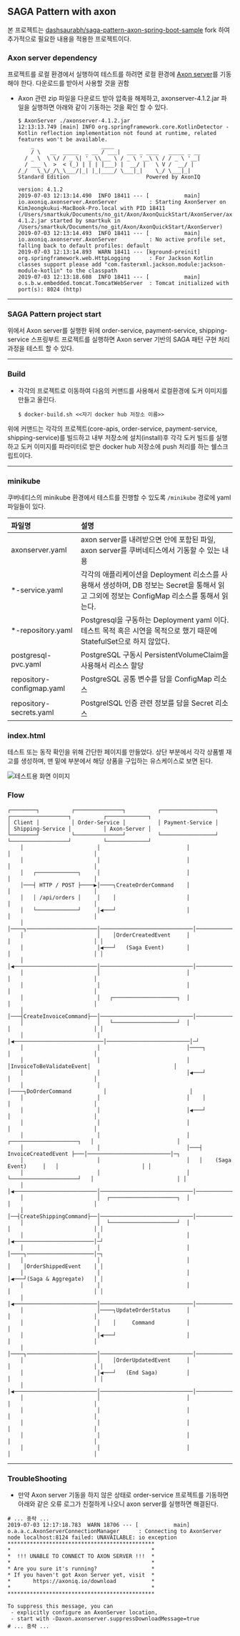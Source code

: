 
## SAGA Pattern with axon

본 프로젝트는 [dashsaurabh/saga-pattern-axon-spring-boot-sample] fork 하여 추가적으로 필요한 내용을 적용한 프로젝트이다.

### Axon server dependency

프로젝트를 로컬 환경에서 실행하여 테스트를 하려면 로컬 환경에 [Axon server]를 기동해야 한다. 다운로드를 받아서 사용할 것을 권함

* Axon 관련 zip 파일을 다운로드 받아 압축을 해제하고, axonserver-4.1.2.jar 파일을 실행하면 아래와 같이 기동하는 것을 확인 할 수 있다.

  ```shellscript
  $ AxonServer ./axonserver-4.1.2.jar
  12:13:13.749 [main] INFO org.springframework.core.KotlinDetector - Kotlin reflection implementation not found at runtime, related features won't be available.
      _                     ____
      / \   __  _____  _ __ / ___|  ___ _ ____   _____ _ __
    / _ \  \ \/ / _ \| '_ \\___ \ / _ \ '__\ \ / / _ \ '__|
    / ___ \  >  < (_) | | | |___) |  __/ |   \ V /  __/ |
  /_/   \_\/_/\_\___/|_| |_|____/ \___|_|    \_/ \___|_|
  Standard Edition                        Powered by AxonIQ

  version: 4.1.2
  2019-07-03 12:13:14.490  INFO 18411 --- [           main] io.axoniq.axonserver.AxonServer          : Starting AxonServer on KimJeongkukui-MacBook-Pro.local with PID 18411 (/Users/smartkuk/Documents/no_git/Axon/AxonQuickStart/AxonServer/axonserver-4.1.2.jar started by smartkuk in /Users/smartkuk/Documents/no_git/Axon/AxonQuickStart/AxonServer)
  2019-07-03 12:13:14.493  INFO 18411 --- [           main] io.axoniq.axonserver.AxonServer          : No active profile set, falling back to default profiles: default
  2019-07-03 12:13:14.893  WARN 18411 --- [kground-preinit] org.springframework.web.HttpLogging      : For Jackson Kotlin classes support please add "com.fasterxml.jackson.module:jackson-module-kotlin" to the classpath
  2019-07-03 12:13:18.608  INFO 18411 --- [           main] o.s.b.w.embedded.tomcat.TomcatWebServer  : Tomcat initialized with port(s): 8024 (http)
  ```

---

### SAGA Pattern project start

위에서 Axon server를 실행한 뒤에 order-service, payment-service, shipping-service 스프링부트 프로젝트를 실행하면 Axon server 기반의 SAGA 패턴 구현 처리과정을 테스트 할 수 있다.

---

### Build

* 각각의 프로젝트로 이동하여 다음의 커맨드를 사용해서 로컬환경에 도커 이미지를 만들고 올린다.

  ```shell
  $ docker-build.sh <<자기 docker hub 저장소 이름>>
  ```

위에 커맨드는 각각의 프로젝트(core-apis, order-service, payment-service, shipping-service)를 빌드하고 내부 저장소에 설치(install)후 각각 도커 빌드를 실행하고 도커 이미지를 파라미터로 받은 docker hub 저장소에 push 처리를 하는 쉘스크립트이다.

---

### minikube

쿠버네티스의 minikube 환경에서 테스트를 진행할 수 있도록 ```/minikube``` 경로에 yaml 파일들이 있다.

|파일명|설명|
|:---|:---|
|axonserver.yaml|axon server를 내려받으면 안에 포함된 파일, axon server를 쿠버네티스에서 기동할 수 있는 내용|
|*-service.yaml|각각의 애플리케이션을 Deployment 리소스를 사용해서 생성하며, DB 정보는 Secret을 통해서 읽고 그외에 정보는 ConfigMap 리소스를 통해서 읽는다.|
|*-repository.yaml|Postgresql을 구동하는 Deployment yaml 이다. 테스트 목적 혹은 시연을 목적으로 했기 때문에 StatefulSet으로 하지 않았다.|
|postgresql-pvc.yaml|PostgreSQL 구동시 PersistentVolumeClaim을 사용해서 리소스 할당|
|repository-configmap.yaml|PostgreSQL 공통 변수를 담을 ConfigMap 리소스|
|repository-secrets.yaml|PostgrelSQL 인증 관련 정보를 담을 Secret 리소스|

### index.html

테스트 또는 동작 확인을 위해 간단한 페이지를 만들었다. 상단 부분에서 각각 상품별 재고를 생성하며, 맨 밑에 부분에서 해당 상품을 구입하는 유스케이스로 보면 된다.

![테스트용 화면 이미지](./minikube/images/index.png "테스트용 화면")

### Flow

```
┌────────┐          ┌───────────────┐          ┌─────────────────┐          ┌──────────────────┐          ┌─────────────┐
│ Client │          │ Order-Service │          │ Payment-Service │          │ Shipping-Service │          │ Axon-Server │
└────────┘          └───────────────┘          └─────────────────┘          └──────────────────┘          └─────────────┘
    │                       │                           │                             │                          │
    │                       │                           │                             │                          │
    │   ┌─────────────┐     │                           │                             │                          │
    │───┤ HTTP / POST ├────▶│────┐CreateOrderCommand    │                             │                          │
    │   │ /api/orders │     │    │                      │                             │                          │
    │   └─────────────┘     │◀───┘                      │                             │                          │
    │                       │────┐──────────────────────│─────────────────────────────│──────────────────────────│─┐
    │                       │    │OrderCreatedEvent     │                             │                          │ │
    │                       │◀───┘   (Saga Event)       │                             │                          │ │
    │                       │◀──────────────────────────│─────────────────────────────│──────────────────────────│─┘
    │                       │                           │                             │                          │
    │                       │                           │                             │                          │
    │                       │   ┌────────────────────┐  │                             │                          │
    │                       │───┤CreateInvoiceCommand├──│─────────────────────────────│──────────────────────────│─┐
    │                       │   └────────────────────┘  │                             │                          │ │
    │                       │                           │◀────────────────────────────│──────────────────────────│─┘
    │                       │                           │────┐                        │                          │
    │                       │                           │    │InvoiceToBeValidateEvent│                          │
    │                       │                           │◀───┘                        │                          │
    │                       │                           │────┐DoOrderCommand          │                          │
    │                       │                           │    │                        │                          │
    │                       │                           │◀───┘                        │                          │
    │                       │                           │                             │                          │
    │                       │                           │   ┌─────────────────────┐   │                          │
    │                       │                           │───┤ InvoiceCreatedEvent ├───│──────────────────────────│─┐
    │                       │                           │   │    (Saga Event)     │   │                          │ │
    │                       │                           │   └─────────────────────┘   │                          │ │
    │                       │◀──────────────────────────│─────────────────────────────│──────────────────────────│─┘
    │                       │  ┌─────────────────────┐  │                             │                          │
    │                       │──┤CreateShippingCommand├──│─────────────────────────────│──────────────────────────│─┐
    │                       │  └─────────────────────┘  │                             │                          │ │
    │                       │                           │                             │◀─────────────────────────│─┘
    │                       │                           │                             │────┐─────────────────────│─┐
    │                       │                           │                             │    │OrderShippedEvent    │ │
    │                       │                           │                             │◀───┘(Saga & Aggregate)   │ │
    │                       │                           │                             │                          │ │
    │                       │◀──────────────────────────│─────────────────────────────│──────────────────────────│─┘
    │                       │────┐UpdateOrderStatus     │                             │                          │
    │                       │    │     Command          │                             │                          │
    │                       │◀───┘                      │                             │                          │
    │                       │────┐──────────────────────│─────────────────────────────│──────────────────────────│─┐
    │                       │    │OrderUpdatedEvent     │                             │                          │ │
    │                       │◀───┘   (End Saga)         │                             │                          │ │
    │                       │◀──────────────────────────│─────────────────────────────│──────────────────────────│─┘
    │                       │                           │                             │                          │
    │                       │                           │                             │                          │
    │                       │                           │                             │                          │
    │                       │                           │                             │                          │
    │                       │                           │                             │                          │
```

---

### TroubleShooting

* 만약 Axon server 기동을 하지 않은 상태로 order-service 프로젝트를 기동하면 아래와 같은 오류 로그가 친절하게 나오니 axon server를 실행하면 해결된다.

```shellscript
# ... 중략 ...
2019-07-03 12:17:18.783  WARN 18706 --- [           main] o.a.a.c.AxonServerConnectionManager      : Connecting to AxonServer node localhost:8124 failed: UNAVAILABLE: io exception
**********************************************
*                                            *
*  !!! UNABLE TO CONNECT TO AXON SERVER !!!  *
*                                            *
* Are you sure it's running?                 *
* If you haven't got Axon Server yet, visit  *
*       https://axoniq.io/download           *
*                                            *
**********************************************

To suppress this message, you can
 - explicitly configure an AxonServer location,
 - start with -Daxon.axonserver.suppressDownloadMessage=true
# ... 중략 ...
```

[Axon server]: https://axoniq.io/product-overview/axon-server
[dashsaurabh/saga-pattern-axon-spring-boot-sample]: https://github.com/dashsaurabh/saga-pattern-axon-spring-boot-sample

